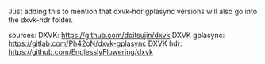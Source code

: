 Just adding this to mention that dxvk-hdr gplasync versions will also go into the dxvk-hdr folder.

sources:
DXVK: https://github.com/doitsujin/dxvk
DXVK gplasync: https://gitlab.com/Ph42oN/dxvk-gplasync
DXVK hdr: https://github.com/EndlesslyFlowering/dxvk
